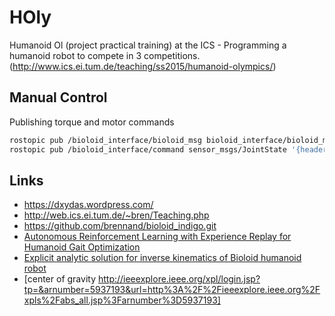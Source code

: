 # HOly
Humanoid Ol (project practical training) at the ICS - Programming a humanoid robot to compete in 3 competitions. (<http://www.ics.ei.tum.de/teaching/ss2015/humanoid-olympics/>)

## Manual Control
Publishing torque and motor commands
```bash
rostopic pub /bioloid_interface/bioloid_msg bioloid_interface/bioloid_msg '{motor_torque: [1,1,1,1,1,1,1,1,1,1,1,1,1,1,1,1,1,1]}'
rostopic pub /bioloid_interface/command sensor_msgs/JointState '{header: {stamp: now, frame_id: /world}, name: ['R_SAA', 'L_SAA', 'R_SFE', 'L_SFE', 'R_EB', 'L_EB', 'R_HAA', 'L_HAA', 'R_HR', 'L_HR', 'R_HFE', 'L_HFE', 'R_KFE', 'L_KFE', 'R_AFE', 'L_AFE', 'R_AR', 'L_AR'], position: [0.0, 0.0, 0.0, 0.0, 0.0, 0.0, 0.0, 0.0, 0.0, 0.0, 0.0, 0.0, 0.0, 0.0, 0.0, 0.0, 0.0, 1.0], velocity: [0.0, 0.0, 0.0, 0.0, 0.0, 0.0, 0.0, 0.0, 0.0, 0.0, 0.0, 0.0, 0.0, 0.0, 0.0, 0.0, 0.0, 1.0], effort: [0.0, 0.0, 0.0, 0.0, 0.0, 0.0, 0.0, 0.0, 0.0, 0.0, 0.0, 0.0, 0.0, 0.0, 0.0, 0.0, 0.0, 1.0]}' 
```

## Links
* <https://dxydas.wordpress.com/>
* <http://web.ics.ei.tum.de/~bren/Teaching.php>
* <https://github.com/brennand/bioloid_indigo.git>
* [Autonomous Reinforcement Learning with Experience Replay for Humanoid Gait Optimization](http://www.sciencedirect.com/science/article/pii/S1877050912007375)
* [Explicit analytic solution for inverse kinematics of Bioloid
humanoid robot](http://ieeexplore.ieee.org.eaccess.ub.tum.de/stamp/stamp.jsp?tp=&arnumber=6363315)
* [center of gravity http://ieeexplore.ieee.org/xpl/login.jsp?tp=&arnumber=5937193&url=http%3A%2F%2Fieeexplore.ieee.org%2Fxpls%2Fabs_all.jsp%3Farnumber%3D5937193]
